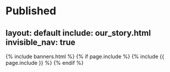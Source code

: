 # Published
layout: default
include: our_story.html
invisible_nav: true
---

{% include banners.html %}
{% if page.include %}
  {% include {{ page.include }} %}
{% endif %}
